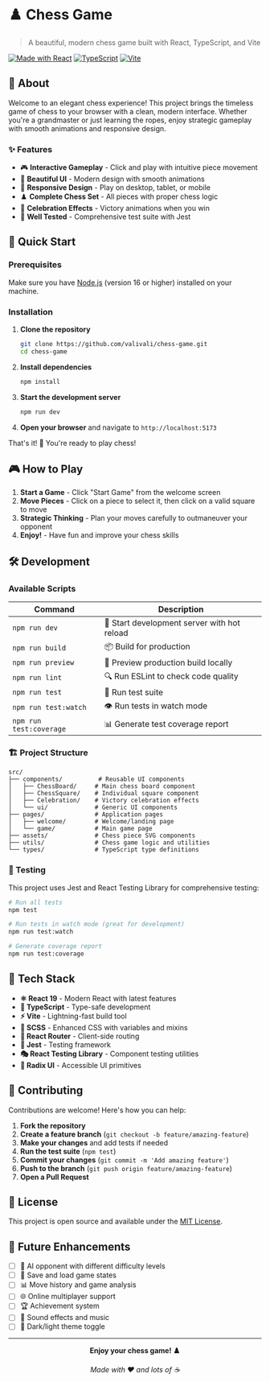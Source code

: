 # ♟️ Chess Game

> A beautiful, modern chess game built with React, TypeScript, and Vite

[![Made with React](https://img.shields.io/badge/Made%20with-React-61DAFB?style=flat-square&logo=react)](https://reactjs.org/)
[![TypeScript](https://img.shields.io/badge/TypeScript-007ACC?style=flat-square&logo=typescript&logoColor=white)](https://www.typescriptlang.org/)
[![Vite](https://img.shields.io/badge/Vite-646CFF?style=flat-square&logo=vite&logoColor=white)](https://vitejs.dev/)

## 🎯 About

Welcome to an elegant chess experience! This project brings the timeless game of chess to your browser with a clean, modern interface. Whether you're a grandmaster or just learning the ropes, enjoy strategic gameplay with smooth animations and responsive design.

### ✨ Features

- 🎮 **Interactive Gameplay** - Click and play with intuitive piece movement
- 🎨 **Beautiful UI** - Modern design with smooth animations
- 📱 **Responsive Design** - Play on desktop, tablet, or mobile
- ♟️ **Complete Chess Set** - All pieces with proper chess logic
- 🎉 **Celebration Effects** - Victory animations when you win
- 🧪 **Well Tested** - Comprehensive test suite with Jest

## 🚀 Quick Start

### Prerequisites

Make sure you have [Node.js](https://nodejs.org/) (version 16 or higher) installed on your machine.

### Installation

1. **Clone the repository**

   ```bash
   git clone https://github.com/valivali/chess-game.git
   cd chess-game
   ```

2. **Install dependencies**

   ```bash
   npm install
   ```

3. **Start the development server**

   ```bash
   npm run dev
   ```

4. **Open your browser** and navigate to `http://localhost:5173`

That's it! 🎉 You're ready to play chess!

## 🎮 How to Play

1. **Start a Game** - Click "Start Game" from the welcome screen
2. **Move Pieces** - Click on a piece to select it, then click on a valid square to move
3. **Strategic Thinking** - Plan your moves carefully to outmaneuver your opponent
4. **Enjoy!** - Have fun and improve your chess skills

## 🛠️ Development

### Available Scripts

| Command                 | Description                                 |
| ----------------------- | ------------------------------------------- |
| `npm run dev`           | 🚀 Start development server with hot reload |
| `npm run build`         | 📦 Build for production                     |
| `npm run preview`       | 👀 Preview production build locally         |
| `npm run lint`          | 🔍 Run ESLint to check code quality         |
| `npm run test`          | 🧪 Run test suite                           |
| `npm run test:watch`    | 👁️ Run tests in watch mode                  |
| `npm run test:coverage` | 📊 Generate test coverage report            |

### 🏗️ Project Structure

```
src/
├── components/          # Reusable UI components
│   ├── ChessBoard/     # Main chess board component
│   ├── ChessSquare/    # Individual square component
│   ├── Celebration/    # Victory celebration effects
│   └── ui/             # Generic UI components
├── pages/              # Application pages
│   ├── welcome/        # Welcome/landing page
│   └── game/           # Main game page
├── assets/             # Chess piece SVG components
├── utils/              # Chess game logic and utilities
└── types/              # TypeScript type definitions
```

### 🧪 Testing

This project uses Jest and React Testing Library for comprehensive testing:

```bash
# Run all tests
npm test

# Run tests in watch mode (great for development)
npm run test:watch

# Generate coverage report
npm run test:coverage
```

## 🎨 Tech Stack

- **⚛️ React 19** - Modern React with latest features
- **📘 TypeScript** - Type-safe development
- **⚡ Vite** - Lightning-fast build tool
- **🎨 SCSS** - Enhanced CSS with variables and mixins
- **🧭 React Router** - Client-side routing
- **🧪 Jest** - Testing framework
- **🎭 React Testing Library** - Component testing utilities
- **🎯 Radix UI** - Accessible UI primitives

## 🤝 Contributing

Contributions are welcome! Here's how you can help:

1. **Fork the repository**
2. **Create a feature branch** (`git checkout -b feature/amazing-feature`)
3. **Make your changes** and add tests if needed
4. **Run the test suite** (`npm test`)
5. **Commit your changes** (`git commit -m 'Add amazing feature'`)
6. **Push to the branch** (`git push origin feature/amazing-feature`)
7. **Open a Pull Request**

## 📝 License

This project is open source and available under the [MIT License](LICENSE).

## 🎯 Future Enhancements

- [ ] 🤖 AI opponent with different difficulty levels
- [ ] 💾 Save and load game states
- [ ] 📊 Move history and game analysis
- [ ] 🌐 Online multiplayer support
- [ ] 🏆 Achievement system
- [ ] 🎵 Sound effects and music
- [ ] 🌙 Dark/light theme toggle

---

<div align="center">

**Enjoy your chess game! ♟️**

_Made with ❤️ and lots of ☕_

</div>
